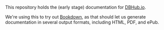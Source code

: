 This repository holds the (early stage) documentation for [DBHub.io](https://dbhub.io).

We're using this to try out [Bookdown](https://bookdown.org), as that should let us
generate documentation in several output formats, including HTML, PDF, and ePub.
